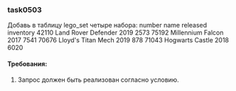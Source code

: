 
### task0503

Добавь в таблицу lego_set четыре набора:
number  name 					released 	inventory
42110	Land Rover Defender		2019		2573
75192	Millennium Falcon 		2017		7541
70676	Lloyd&#39;s Titan Mech 		2019		878
71043	Hogwarts Castle 		2018		6020


#### Требования:
1.	Запрос должен быть реализован согласно условию.

